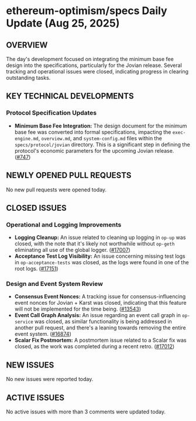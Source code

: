 # ethereum-optimism/specs Daily Update (Aug 25, 2025)

## OVERVIEW 
The day's development focused on integrating the minimum base fee design into the specifications, particularly for the Jovian release. Several tracking and operational issues were closed, indicating progress in clearing outstanding tasks.

## KEY TECHNICAL DEVELOPMENTS

### Protocol Specification Updates
*   **Minimum Base Fee Integration:** The design document for the minimum base fee was converted into formal specifications, impacting the `exec-engine.md`, `overview.md`, and `system-config.md` files within the `specs/protocol/jovian` directory. This is a significant step in defining the protocol's economic parameters for the upcoming Jovian release. ([#747](https://github.com/ethereum-optimism/specs/pull/747))

## NEWLY OPENED PULL REQUESTS
No new pull requests were opened today.

## CLOSED ISSUES

### Operational and Logging Improvements
*   **Logging Cleanup:** An issue related to cleaning up logging in `op-up` was closed, with the note that it's likely not worthwhile without `op-geth` eliminating all use of the global logger. ([#17007](https://github.com/ethereum-optimism/specs/issues/17007))
*   **Acceptance Test Log Visibility:** An issue concerning missing test logs in `op-acceptance-tests` was closed, as the logs were found in one of the root logs. ([#17151](https://github.com/ethereum-optimism/specs/issues/17151))

### Design and Event System Review
*   **Consensus Event Nonces:** A tracking issue for consensus-influencing event nonces for Jovian + Karst was closed, indicating that this feature will not be implemented for the time being. ([#13543](https://github.com/ethereum-optimism/specs/issues/13543))
*   **Event Call Graph Analysis:** An issue regarding an event call graph in `op-service` was closed, as similar functionality is being addressed in another pull request, and there's a leaning towards removing the entire event system. ([#16874](https://github.com/ethereum-optimism/specs/issues/16874))
*   **Scalar Fix Postmortem:** A postmortem issue related to a Scalar fix was closed, as the work was completed during a recent retro. ([#17012](https://github.com/ethereum-optimism/specs/issues/17012))

## NEW ISSUES
No new issues were reported today.

## ACTIVE ISSUES
No active issues with more than 3 comments were updated today.